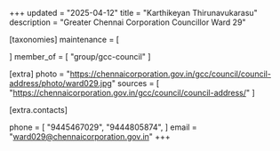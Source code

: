 +++
updated = "2025-04-12"
title = "Karthikeyan Thirunavukarasu"
description = "Greater Chennai Corporation Councillor Ward 29"

[taxonomies]
maintenance = [

]
member_of = [
    "group/gcc-council"
]

[extra]
photo = "https://chennaicorporation.gov.in/gcc/council/council-address/photo/ward029.jpg"
sources = [
    "https://chennaicorporation.gov.in/gcc/council/council-address/"
]

[extra.contacts]

phone = [
    "9445467029",
    "9444805874",
    ]
email = "ward029@chennaicorporation.gov.in"
+++